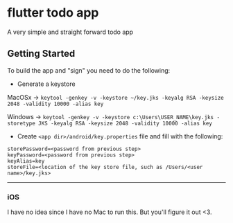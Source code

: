 # flutter todo app

A very simple and straight forward todo app

## Getting Started

To build the app and "sign" you need to do the following:

- Generate a keystore

MacOSx -> `keytool -genkey -v -keystore ~/key.jks -keyalg RSA -keysize 2048 -validity 10000 -alias key` 

Windows -> `keytool -genkey -v -keystore c:\Users\USER_NAME\key.jks -storetype JKS -keyalg RSA -keysize 2048 -validity 10000 -alias key`

- Create `<app dir>/android/key.properties` file and fill with the following:

```
storePassword=<password from previous step>
keyPassword=<password from previous step>
keyAlias=key
storeFile=<location of the key store file, such as /Users/<user name>/key.jks>
```

---
### iOS 

I have no idea since I have no Mac to run this. But you'll figure it out <3.
